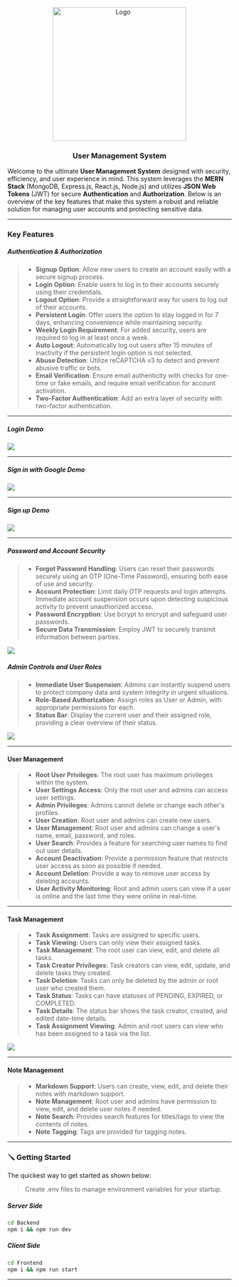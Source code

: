 <p align="center">
<img src="README/banner.png" alt="Logo" width="300" height="300" justify-items="center"/>
<h3 align="center">User Management System</h3>
</p>

Welcome to the ultimate **User Management System** designed with security, efficiency, and user experience in mind. This system leverages the **MERN Stack** (MongoDB, Express.js, React.js, Node.js) and utilizes **JSON Web Tokens** (JWT) for secure **Authentication** and **Authorization**. Below is an overview of the key features that make this system a robust and reliable solution for managing user accounts and protecting sensitive data.

---
### Key Features

##### Authentication & Authorization

> - **Signup Option**: Allow new users to create an account easily with a secure signup process.
> - **Login Option**: Enable users to log in to their accounts securely using their credentials.
> - **Logout Option**: Provide a straightforward way for users to log out of their accounts.
> - **Persistent Login**: Offer users the option to stay logged in for 7 days, enhancing convenience while maintaining security.
> - **Weekly Login Requirement**: For added security, users are required to log in at least once a week.
> - **Auto Logout**: Automatically log out users after 15 minutes of inactivity if the persistent login option is not selected.
> - **Abuse Detection**: Utilize reCAPTCHA v3 to detect and prevent abusive traffic or bots.
> - **Email Verification**: Ensure email authenticity with checks for one-time or fake emails, and require email verification for account activation.
> - **Two-Factor Authentication**: Add an extra layer of security with two-factor authentication.

---

##### Login Demo
![](README/login.gif)

---

##### Sign in with Google Demo
![](README/google.gif)

---

##### Sign up Demo
![](README/signup.gif)

---

##### Password and Account Security

> - **Forgot Password Handling**: Users can reset their passwords securely using an OTP (One-Time Password), ensuring both ease of use and security.
> - **Account Protection**: Limit daily OTP requests and login attempts. Immediate account suspension occurs upon detecting suspicious activity to prevent unauthorized access.
> - **Password Encryption**: Use bcrypt to encrypt and safeguard user passwords.
> - **Secure Data Transmission**: Employ JWT to securely transmit information between parties.

![](README/reset-password.gif)

##### Admin Controls and User Roles

> - **Immediate User Suspension**: Admins can instantly suspend users to protect company data and system integrity in urgent situations.
> - **Role-Based Authorization**: Assign roles as User or Admin, with appropriate permissions for each.
> - **Status Bar**: Display the current user and their assigned role, providing a clear overview of their status.

![](README/status.gif)

---

#### User Management

> - **Root User Privileges**: The root user has maximum privileges within the system.
> - **User Settings Access**: Only the root user and admins can access user settings.
> - **Admin Privileges**: Admins cannot delete or change each other's profiles.
> - **User Creation**: Root user and admins can create new users.
> - **User Management**: Root user and admins can change a user's name, email, password, and roles.
> - **User Search**: Provides a feature for searching user names to find out user details.
> - **Account Deactivation**: Provide a permission feature that restricts user access as soon as possible if needed.
> - **Account Deletion**: Provide a way to remove user access by deleting accounts.
> - **User Activity Monitoring**: Root and admin users can view if a user is online and the last time they were online in real-time.

---

#### Task Management

> - **Task Assignment**: Tasks are assigned to specific users.
> - **Task Viewing**: Users can only view their assigned tasks.
> - **Task Management**: The root user can view, edit, and delete all tasks.
> - **Task Creator Privileges**: Task creators can view, edit, update, and delete tasks they created.
> - **Task Deletion**: Tasks can only be deleted by the admin or root user who created them.
> - **Task Status**: Tasks can have statuses of PENDING, EXPIRED, or COMPLETED.
> - **Task Details**: The status bar shows the task creator, created, and edited date-time details.
> - **Task Assignment Viewing**: Admin and root users can view who has been assigned to a task via the list.

![](README/tasks.gif)

---

#### Note Management

> - **Markdown Support**: Users can create, view, edit, and delete their notes with markdown support.
> - **Note Management**: Root user and admins have permission to view, edit, and delete user notes if needed.
> - **Note Search**: Provides search features for titles/tags to view the contents of notes.
> - **Note Tagging**: Tags are provided for tagging notes.

---

### 🪛 Getting Started

The quickest way to get started as shown below:

> Create .env files to manage environment variables for your startup.

##### Server Side

```bash
cd Backend
npm i && npm run dev
```

##### Client Side

```bash
cd Frontend
npm i && npm run start
```

---
